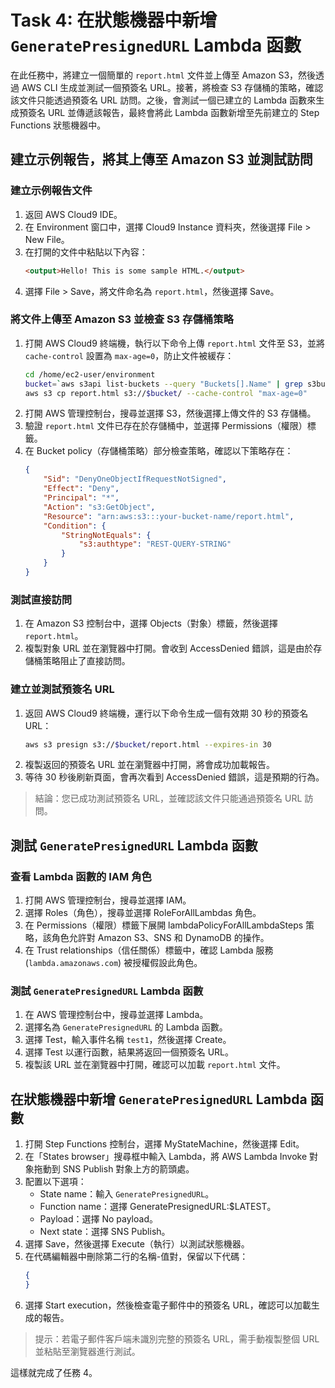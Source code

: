 # Task 4: 在狀態機器中新增 `GeneratePresignedURL` Lambda 函數

在此任務中，將建立一個簡單的 `report.html` 文件並上傳至 Amazon S3，然後透過 AWS CLI 生成並測試一個預簽名 URL。接著，將檢查 S3 存儲桶的策略，確認該文件只能透過預簽名 URL 訪問。之後，會測試一個已建立的 Lambda 函數來生成預簽名 URL 並傳遞該報告，最終會將此 Lambda 函數新增至先前建立的 Step Functions 狀態機器中。

## 建立示例報告，將其上傳至 Amazon S3 並測試訪問

### 建立示例報告文件
1. 返回 AWS Cloud9 IDE。
2. 在 Environment 窗口中，選擇 Cloud9 Instance 資料夾，然後選擇 File > New File。
3. 在打開的文件中粘貼以下內容：
   ```html
   <output>Hello! This is some sample HTML.</output>
   ```
4. 選擇 File > Save，將文件命名為 `report.html`，然後選擇 Save。

### 將文件上傳至 Amazon S3 並檢查 S3 存儲桶策略
1. 打開 AWS Cloud9 終端機，執行以下命令上傳 `report.html` 文件至 S3，並將 `cache-control` 設置為 `max-age=0`，防止文件被緩存：
   ```bash
   cd /home/ec2-user/environment
   bucket=`aws s3api list-buckets --query "Buckets[].Name" | grep s3bucket | tr -d ',' | sed -e 's/"//g' | xargs`
   aws s3 cp report.html s3://$bucket/ --cache-control "max-age=0"
   ```
2. 打開 AWS 管理控制台，搜尋並選擇 S3，然後選擇上傳文件的 S3 存儲桶。
3. 驗證 `report.html` 文件已存在於存儲桶中，並選擇 Permissions（權限）標籤。
4. 在 Bucket policy（存儲桶策略）部分檢查策略，確認以下策略存在：
   ```json
   {
       "Sid": "DenyOneObjectIfRequestNotSigned",
       "Effect": "Deny",
       "Principal": "*",
       "Action": "s3:GetObject",
       "Resource": "arn:aws:s3:::your-bucket-name/report.html",
       "Condition": {
           "StringNotEquals": {
               "s3:authtype": "REST-QUERY-STRING"
           }
       }
   }
   ```

### 測試直接訪問
1. 在 Amazon S3 控制台中，選擇 Objects（對象）標籤，然後選擇 `report.html`。
2. 複製對象 URL 並在瀏覽器中打開。會收到 AccessDenied 錯誤，這是由於存儲桶策略阻止了直接訪問。

### 建立並測試預簽名 URL
1. 返回 AWS Cloud9 終端機，運行以下命令生成一個有效期 30 秒的預簽名 URL：
   ```bash
   aws s3 presign s3://$bucket/report.html --expires-in 30
   ```
2. 複製返回的預簽名 URL 並在瀏覽器中打開，將會成功加載報告。
3. 等待 30 秒後刷新頁面，會再次看到 AccessDenied 錯誤，這是預期的行為。

> 結論：您已成功測試預簽名 URL，並確認該文件只能通過預簽名 URL 訪問。

## 測試 `GeneratePresignedURL` Lambda 函數
### 查看 Lambda 函數的 IAM 角色
1. 打開 AWS 管理控制台，搜尋並選擇 IAM。
2. 選擇 Roles（角色），搜尋並選擇 RoleForAllLambdas 角色。
3. 在 Permissions（權限）標籤下展開 lambdaPolicyForAllLambdaSteps 策略，該角色允許對 Amazon S3、SNS 和 DynamoDB 的操作。
4. 在 Trust relationships（信任關係）標籤中，確認 Lambda 服務 (`lambda.amazonaws.com`) 被授權假設此角色。

### 測試 `GeneratePresignedURL` Lambda 函數
1. 在 AWS 管理控制台中，搜尋並選擇 Lambda。
2. 選擇名為 `GeneratePresignedURL` 的 Lambda 函數。
3. 選擇 Test，輸入事件名稱 `test1`，然後選擇 Create。
4. 選擇 Test 以運行函數，結果將返回一個預簽名 URL。
5. 複製該 URL 並在瀏覽器中打開，確認可以加載 `report.html` 文件。

## 在狀態機器中新增 `GeneratePresignedURL` Lambda 函數
1. 打開 Step Functions 控制台，選擇 MyStateMachine，然後選擇 Edit。
2. 在「States browser」搜尋框中輸入 Lambda，將 AWS Lambda Invoke 對象拖動到 SNS Publish 對象上方的箭頭處。
3. 配置以下選項：
   - State name：輸入 `GeneratePresignedURL`。
   - Function name：選擇 GeneratePresignedURL:$LATEST。
   - Payload：選擇 No payload。
   - Next state：選擇 SNS Publish。
4. 選擇 Save，然後選擇 Execute（執行）以測試狀態機器。
5. 在代碼編輯器中刪除第二行的名稱-值對，保留以下代碼：
   ```json
   {
   }
   ```
6. 選擇 Start execution，然後檢查電子郵件中的預簽名 URL，確認可以加載生成的報告。

> 提示：若電子郵件客戶端未識別完整的預簽名 URL，需手動複製整個 URL 並粘貼至瀏覽器進行測試。

這樣就完成了任務 4。